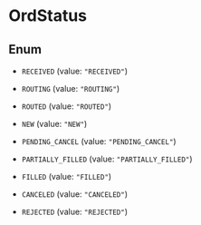 

# OrdStatus

## Enum


* `RECEIVED` (value: `"RECEIVED"`)

* `ROUTING` (value: `"ROUTING"`)

* `ROUTED` (value: `"ROUTED"`)

* `NEW` (value: `"NEW"`)

* `PENDING_CANCEL` (value: `"PENDING_CANCEL"`)

* `PARTIALLY_FILLED` (value: `"PARTIALLY_FILLED"`)

* `FILLED` (value: `"FILLED"`)

* `CANCELED` (value: `"CANCELED"`)

* `REJECTED` (value: `"REJECTED"`)



